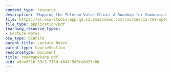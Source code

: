```yaml
---
content_type: resource
description: 'Mapping the Telecom Value Chain: A Roadmap for Communications Networks'
file: https://ol-ocw-studio-app-qa.s3.amazonaws.com/courses/15-769-operations-strategy-spring-2003/a6ee851b39c7715d4047506fe8d23e06_roadmapwkshp.pdf
file_type: application/pdf
learning_resource_types:
- Lecture Notes
ocw_type: OCWFile
parent_title: Lecture Notes
parent_type: CourseSection
resourcetype: Document
title: roadmapwkshp.pdf
uid: a6ee851b-39c7-715d-4047-506fe8d23e06
---
```

